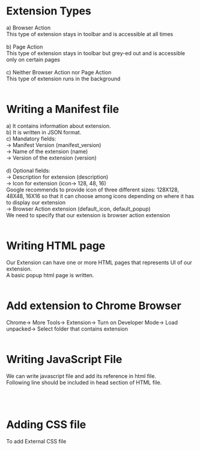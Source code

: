 # Extension Types
a) Browser Action<br>
This type of extension stays in toolbar and is accessible at all times<br>
<br>
b) Page Action<br>
This type of extension stays in toolbar but grey-ed out and is accessible only on certain pages<br>
<br>
c) Neither Browser Action nor Page Action<br>
This type of extension runs in the background<br>
<br>
# Writing a Manifest file
a) It contains information about extension.<br>
b) It is written in JSON format.<br>
c) Mandatory fields:<br>
    -> Manifest Version (manifest_version)<br>
    -> Name of the extension (name)<br>
    -> Version of the extension (version)<br>
<br>
d) Optional fields:<br>
    -> Description for extension (description)<br>
    -> Icon for extension (icon-> 128, 48, 16)<br>
            Google recommends to provide icon of three different sizes: 128X128, 48X48, 16X16 so that it can choose among icons depending on where it has to display our extension<br>
    -> Browser Action extension (default_icon, default_popup)<br>
            We need to specify that our extension is browser action extension<br>
<br>
# Writing HTML page 
Our Extension can have one or more HTML pages that represents UI of our extension.<br>
A basic popup html page is written.<br>
<br>

# Add extension to Chrome Browser
Chrome-> More Tools-> Extension-> Turn on Developer Mode-> Load unpacked-> Select folder that contains extension <br>
<br>

# Writing JavaScript File
We can write javascript file and add its reference in html file.<br>
Following line should be included in head section of HTML file.<br>
<script src="jquery-3.1.0.min.js"></script><br>
<script src="popup.js" type="text/javascript"></script><br>


# Adding CSS file
To add External CSS file <br>
<link rel="stylesheet" type="text/css" href="style.css"> <br>